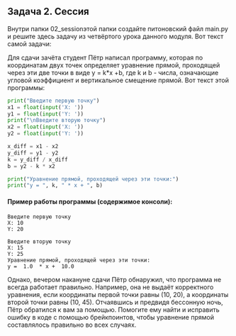 ## Задача 2. Сессия
Внутри папки 02_sessionэтой папки создайте питоновский файл main.py и решите здесь задачу из четвёртого урока данного модуля. Вот текст самой задачи:

Для сдачи зачёта студент Пётр написал программу, которая по координатам двух точек определяет уравнение прямой, проходящей через эти две точки в виде y = k*x +b, где k и b - числа, означающие угловой коэффициент и вертикальное смещение прямой. Вот текст этой программы:

```python
print("Введите первую точку")
x1 = float(input('X: '))
y1 = float(input('Y: '))
print("\nВведите вторую точку")
x2 = float(input('X: '))
y2 = float(input('Y: '))

x_diff = x1 - x2
y_diff = y1 - y2
k = y_diff / x_diff
b = y2 - k * x2

print("Уравнение прямой, проходящей через эти точки:")
print("y = ", k, " * x + ", b)
```

#### Пример работы программы (содержимое консоли):
````
Введите первую точку
X: 10
Y: 20

Введите вторую точку
X: 15
Y: 25
Уравнение прямой, проходящей через эти точки:
y =  1.0  * x +  10.0
````
Однако, вечером накануне сдачи Пётр обнаружил, что программа не всегда работает правильно. Например, она не выдаёт корректного уравнения, если координаты первой точки равны (10, 20), а координаты второй точки равны (10, 45). Отчаявшись и предвидя бессонную ночь, Пётр обратился к вам за помощью. Помогите ему найти и исправить ошибку в коде с помощью брейкпоинтов, чтобы уравнение прямой составлялось правильно во всех случаях.
